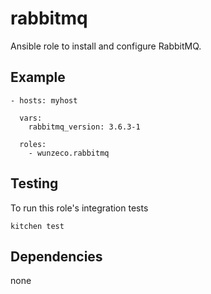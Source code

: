 rabbitmq
=======

Ansible role to install and configure RabbitMQ.


## Example

```
- hosts: myhost

  vars:
    rabbitmq_version: 3.6.3-1
    
  roles:
    - wunzeco.rabbitmq
```


## Testing

To run this role's integration tests

```
kitchen test
```


## Dependencies

none
